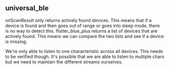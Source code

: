 ## universal_ble

onScanResult only returns actively found devices.
This means that if a device is found and then goes out of range or goes into sleep mode, there is no way to detect this.
flutter_blue_plus returns a list of devices that are actively found.
This means we can compare the two lists and see if a device is missing.

We're only able to listen to one characteristic across all devices.
This needs to be verified though. 
It's possible that we are able to listen to multiple chars but we need to maintain the different streams ourselves.

